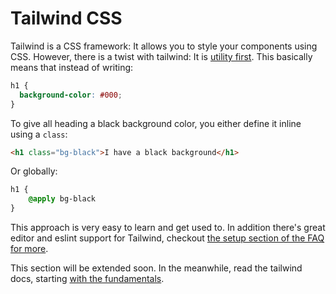# Tailwind CSS

Tailwind is a CSS framework: It allows you to style your components using CSS. However, there is a twist with tailwind: It is [utility first](https://tailwindcss.com/docs/utility-first). This basically means that instead of writing:
```css
h1 {
  background-color: #000;
}
```

To give all heading a black background color, you either define it inline using a `class`:
```html
<h1 class="bg-black">I have a black background</h1>
```

Or globally:
```css
h1 {
    @apply bg-black
}
```

This approach is very easy to learn and get used to. In addition there's great editor and eslint support for Tailwind, checkout [the setup section of the FAQ for more](/sidebase/welcome/faq).

This section will be extended soon. In the meanwhile, read the tailwind docs, starting [with the fundamentals](https://tailwindcss.com/docs/utility-first).

